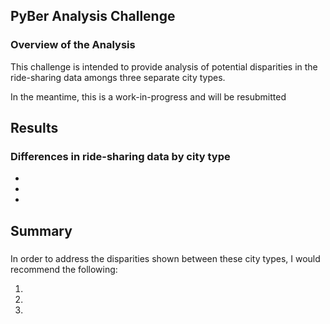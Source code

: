 ## PyBer Analysis Challenge
### Overview of the Analysis

This challenge is intended to provide analysis of potential disparities in the ride-sharing data amongs three separate city types. 

In the meantime, this is a work-in-progress and will be resubmitted

## Results
### Differences in ride-sharing data by city type
-
-
-

## Summary
### 

In order to address the disparities shown between these city types, I would recommend the following:

1.
 
2.

3.


